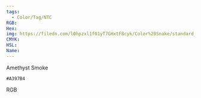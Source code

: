 ```yaml
---
tags:
  - Color/Tag/NTC
RGB:
Hex:
img: https://filedn.com/l0hpzxl1f01yT7GHxtF8cyk/Color%20Snake/standard_csv_to_svg//A397B4.svg
CMYK:
HSL:
Name:
---
```

Amethyst Smoke
```palette
#A397B4
```
RGB

